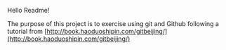 Hello Readme!

The purpose of this project is to exercise using git and Github following a tutorial from [http://book.haoduoshipin.com/gitbeijing/](http://book.haoduoshipin.com/gitbeijing/)